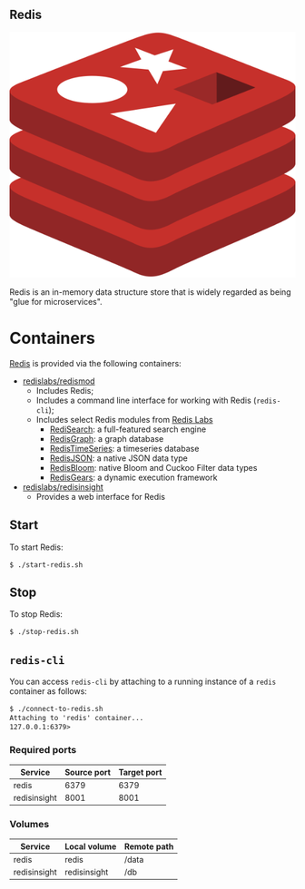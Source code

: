 Redis
---

![Redis](images/redis.png)

Redis is an in-memory data structure store that is widely regarded as being "glue for microservices".

# Containers

[Redis](https://redis.io/) is provided via the following containers:
- [redislabs/redismod](https://hub.docker.com/r/redislabs/redismod)
  - Includes Redis;
  - Includes a command line interface for working with Redis (`redis-cli`);
  - Includes select Redis modules from [Redis Labs](https://redislabs.com/)
    + [RediSearch](https://oss.redislabs.com/redisearch/): a full-featured search engine
    + [RedisGraph](https://oss.redislabs.com/redisgraph/): a graph database
    + [RedisTimeSeries](https://oss.redislabs.com/redistimeseries/): a timeseries database
    + [RedisJSON](https://oss.redislabs.com/redisjson/): a native JSON data type
    + [RedisBloom](https://oss.redislabs.com/redisbloom/): native Bloom and Cuckoo Filter data types
    + [RedisGears](https://oss.redislabs.com/redisgears/): a dynamic execution framework
- [redislabs/redisinsight](https://hub.docker.com/r/redislabs/redisinsight)
  - Provides a web interface for Redis

## Start

To start Redis:

```shell
$ ./start-redis.sh
```

## Stop

To stop Redis:

```shell
$ ./stop-redis.sh
```

## `redis-cli`

You can access `redis-cli` by attaching to a running instance of a `redis` container as follows:

```shell
$ ./connect-to-redis.sh 
Attaching to 'redis' container...
127.0.0.1:6379> 
```

### Required ports

| Service      | Source port | Target port |
|--------------|-------------|-------------|
| redis        | 6379        | 6379        |
| redisinsight | 8001        | 8001        |

### Volumes

| Service      | Local volume | Remote path |
|--------------|--------------|-------------|
| redis        | redis        | /data       |
| redisinsight | redisinsight | /db         |
